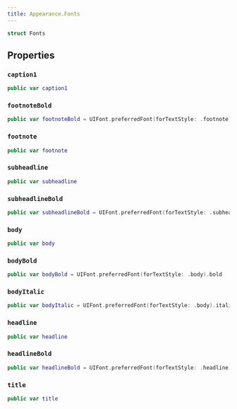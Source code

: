 ```yaml
---
title: Appearance.Fonts
---
```


``` swift
struct Fonts 
```

## Properties

### `caption1`

``` swift
public var caption1 
```

### `footnoteBold`

``` swift
public var footnoteBold = UIFont.preferredFont(forTextStyle: .footnote).bold
```

### `footnote`

``` swift
public var footnote 
```

### `subheadline`

``` swift
public var subheadline 
```

### `subheadlineBold`

``` swift
public var subheadlineBold = UIFont.preferredFont(forTextStyle: .subheadline).bold
```

### `body`

``` swift
public var body 
```

### `bodyBold`

``` swift
public var bodyBold = UIFont.preferredFont(forTextStyle: .body).bold
```

### `bodyItalic`

``` swift
public var bodyItalic = UIFont.preferredFont(forTextStyle: .body).italic
```

### `headline`

``` swift
public var headline 
```

### `headlineBold`

``` swift
public var headlineBold = UIFont.preferredFont(forTextStyle: .headline).bold
```

### `title`

``` swift
public var title 
```
